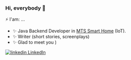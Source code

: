 ### Hi, everybody 👋
⚡ I'am: ...
- ✨ Java Backend Developer in [MTS Smart Home](https://mts-digital.ru/) (IoT).
- ✨ Writer (short stories, screenplays)
- ✨ Glad to meet you )

<a href="https://www.linkedin.com/in/sergey-simonov-81b576245" rel="nofollow noreferrer">
  <img src="https://i.stack.imgur.com/gVE0j.png" alt="linkedin"> LinkedIn
</a>
